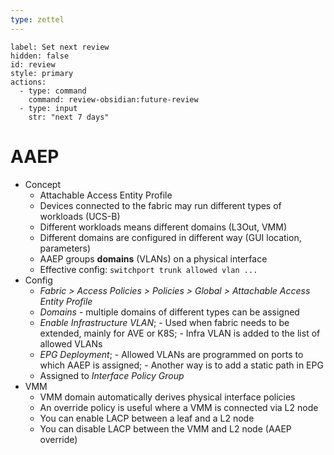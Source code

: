 ```yaml
---
type: zettel
---
```


```meta-bind-button
label: Set next review
hidden: false
id: review
style: primary
actions:
  - type: command
    command: review-obsidian:future-review
  - type: input
    str: "next 7 days"
```

# AAEP

- Concept
	- Attachable Access Entity Profile
	- Devices connected to the fabric may run different types of workloads (UCS-B)
	- Different workloads means different domains (L3Out, VMM)
	- Different domains are configured in different way (GUI location, parameters)
	- AAEP groups **domains** (VLANs) on a physical interface
	- Effective config: `switchport trunk allowed vlan ...`
- Config
	- *Fabric > Access Policies > Policies > Global > Attachable Access Entity Profile*
	- *Domains* - multiple domains of different types can be assigned
	- *Enable Infrastructure VLAN*; - Used when fabric needs to be extended, mainly for AVE or K8S; - Infra VLAN is added to the list of allowed VLANs
	- *EPG Deployment*; - Allowed VLANs are programmed on ports to which AAEP is assigned; - Another way is to add a static path in EPG
	- Assigned to *Interface Policy Group*
- VMM
	- VMM domain automatically derives physical interface policies
	- An override policy is useful where a VMM is connected via L2 node
	- You can enable LACP between a leaf and a L2 node
	- You can disable LACP between the VMM and L2 node (AAEP override)

